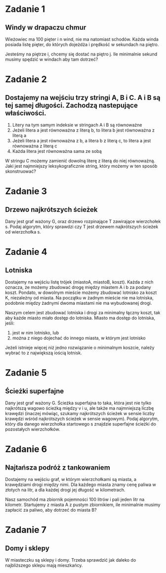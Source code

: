 # Zadanie 1
## Windy w drapaczu chmur
Wieżowiec ma 100 pięter i n wind, nie ma natomiast schodów. Każda winda posiada listę pięter, do których dojeżdża i prędkość w sekundach na piętro.

Jesteśmy na piętrze i, chcemy się dostać na piętro j. Ile minimalnie sekund musimy spędzić w windach aby tam dotrzeć?

# Zadanie 2
## Dostajemy na wejściu trzy stringi A, B i C. A i B są tej samej długości. Zachodzą nastepujące właściwości.
1) Litery na tym samym indeksie w stringach A i B są równoważne
2) Jeżeli litera a jest równoważna z literą b, to litera b jest równoważna z literą a
3) Jeżeli litera a jest równoważna z b, a litera b z literą c, to litera a jest równoważna z literą c
4) Każda litera jest równoważna sama ze sobą

W stringu C możemy zamienić dowolną literę z literą do niej równoważną. Jaki jest najmniejszy leksykograficznie string, który możemy w ten sposób skonstruować?

# Zadanie 3
## Drzewo najkrótszych ścieżek
Dany jest graf ważony G, oraz drzewo rozpinające T zawirające wierzchołek s. Podaj algorytm, który sprawdzi czy T jest drzewem najkrótszych ścieżek od wierzchołka s.

# Zadanie 4
## Lotniska
Dostajemy na wejściu listę trójek (miastoA, miastoB, koszt). Każda z nich oznacza, że możemy zbudować drogę między miastem A i b za podany koszt. Pondato, w dowolnym mieście możemy zbudować lotnisko za koszt K, niezależny od miasta. Na początku w żadnym mieście nie ma lotniska, podobnie między żadnymi dwoma miastami nie ma wybudowanej drogi.

Naszym celem jest zbudować lotniska i drogi za minimalny łączny koszt, tak aby każde miasto miało dostęp do lotniska.
Miasto ma dostęp do lotniska, jeśli:
1) jest w nim lotnisko, lub
2) można z niego dojechać do innego miasta, w którym jest lotnisko

Jeżeli istnieje więcej niż jedno rozwiązanie o minimalnym koszcie, należy wybrać to z największą iością lotnisk.

# Zadanie 5
## Ścieżki superfajne
Dany jest graf ważony G. Ścieżka superfajna to taka, która jest nie tylko najkrótszą wagowo ścieżką między v i u, ale także ma najmniejszą liczbę krawędzi (inaczej mówiąc, szukamy najkrótszych ścieżek w sensie liczby krawędzi wśród najkrótszych ścieżek w sensie wagowym).
Podaj algorytm, który dla danego wierzchołka startowego s znajdzie superfajne ścieżki do pozostałych wierzchołków.

# Zadanie 6
## Najtańsza podróż z tankowaniem
Dostajemy na wejściu graf, w którym wierzchołkami są miasta, a krawędziami drogi między nimi. Dla każdego miasta znamy cenę paliwa w złotych na litr, a dla każdej drogi jej długość w kilometrach.

Nasz samochód ma zbiornik pojemności 100 litrów i pali jeden litr na kilometr.
Startujemy z miasta A z pustym zbiornikiem, ile minimalnie musimy zapłacić za paliwo, aby dotrzeć do miasta B?

# Zadanie 7
## Domy i sklepy
W miasteczku są sklepy i domy. Trzeba sprawdzić jak daleko do najbliższego sklepu mają mieszkańcy.